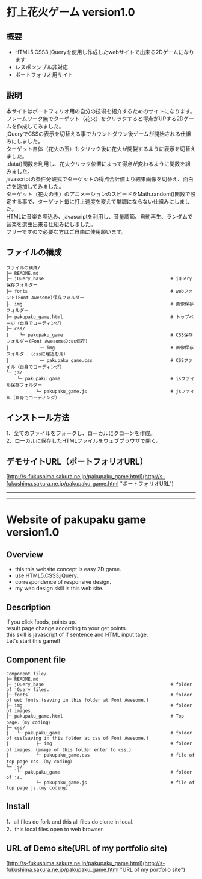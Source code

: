 # 打上花火ゲーム version1.0
## 概要
* HTML5,CSS3,jQueryを使用し作成したwebサイトで出来る2Dゲームになります
* レスポンシブル非対応
* ポートフォリオ用サイト
## 説明
本サイトはポートフォリオ用の自分の技術を紹介するためのサイトになります。   
フレームワーク無でターゲット（花火）をクリックすると得点がUPする2Dゲームを作成してみました。  
jQueryでCSSの表示を切替える事でカウントダウン後ゲームが開始される仕組みにしました。  
ターゲット自体（花火の玉）もクリック後に花火が開裂するように表示を切替えました。  
.data()関数を利用し、花火クリック位置によって得点が変わるように関数を組みました。  
javascriptの条件分岐式でターゲットの得点合計値より結果画像を切替え、面白さを追加してみました。  
ターゲット（花火の玉）のアニメーションのスピードをMath.random()関数で設定する事で、ターゲット毎に打上速度を変えて単調にならない仕組みにしました。  
HTMLに音楽を埋込み、javascriptを利用し、音量調節、自動再生、ランダムで音楽を選曲出来る仕組みにしました。  
フリーですので必要な方はご自由に使用願います。   
## ファイルの構成
```
ファイルの構成/
├─ README.md
├─ jQuery_base                                               # jQuery保存フォルダー
├─ fonts                                                     # webフォント(Font Awesome)保存フォルダー
├─ img                                                       # 画像保存フォルダー
├─ pakupaku_game.html                                        # トップページ（自身でコーディング）
├─ css/
|    └─ pakupaku_game                                        # CSS保存フォルダー(Font Awesomeのcss保存)
|           ├─ img                                           # 画像保存フォルダー（cssに埋込む用）
|           └─ pakupaku_game.css                             # CSSファイル（自身でコーディング）
└─ js/
    └─ pakupaku_game                                         # jsファイル保存フォルダー
           └─ pakupaku_game.js                               # jsファイル（自身でコーディング）   
```
## インストール方法
1、全てのファイルをフォークし、ローカルにクローンを作成。  
2、ローカルに保存したHTMLファイルをウェブブラウザで開く。  
## デモサイトURL（ポートフォリオURL）
[http://s-fukushima.sakura.ne.jp/pakupaku_game.html](http://s-fukushima.sakura.ne.jp/pakupaku_game.html "ポートフォリオURL")

***
***

# Website of pakupaku game version1.0
## Overview
* this this website concept is easy 2D game.
* use HTML5,CSS3,jQuery.
* correspondence of responsive design.
* my web design skill is this web site.
## Description
if you click foods, points up.  
result page change according to your get points.  
this skill is javascript of if sentence and HTML input tage.  
Let's start this game!!
## Component file
```
Component file/
├─ README.md
├─ jQuery_base                                               # folder of jQuery files.
├─ fonts                                                     # folder of web fonts.(saving in this folder at Font Awesome.)
├─ img                                                       # folder of images. 
├─ pakupaku_game.html                                        # Top page.（my coding）
├─ css/
|   └─ pakupaku_game                                         # folder of css(saving in this folder at css of Font Awesome.)
|          ├─ img                                            # folder of images.（image of this folder enter to css.）
|          └─ pakupaku_game.css                              # file of top page css.（my coding）
└─ js/
    └─ pakupaku_game                                         # folder of js.
           └─ pakupaku_game.js                               # file of top page js.(my coding)
```
## Install
1、all files do fork and this all files do clone in local.  
2、this local files open to web browser.  
## URL of Demo site(URL of my portfolio site)
[http://s-fukushima.sakura.ne.jp/pakupaku_game.html](http://s-fukushima.sakura.ne.jp/pakupaku_game.html "URL of my portfolio site")
